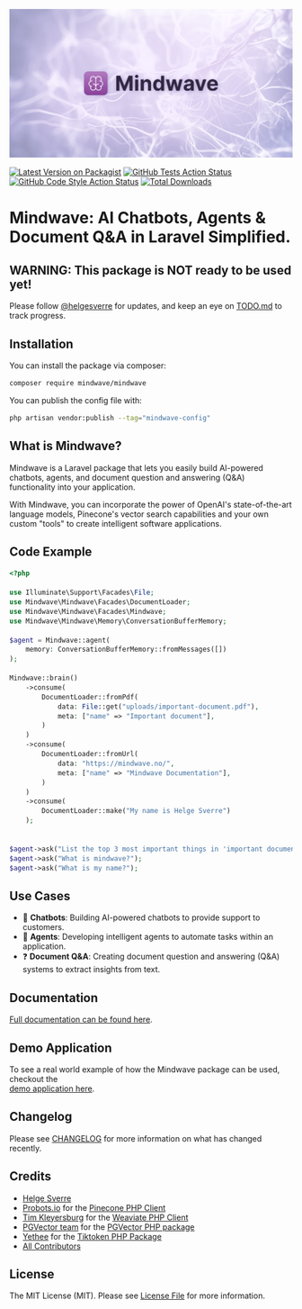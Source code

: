 ![Mindwave](.github/header.png)

[![Latest Version on Packagist](https://img.shields.io/packagist/v/mindwave/mindwave.svg?style=flat-square)](https://packagist.org/packages/mindwave/mindwave)
[![GitHub Tests Action Status](https://img.shields.io/github/actions/workflow/status/mindwave/mindwave/run-tests.yml?branch=main&label=tests&style=flat-square)](https://github.com/mindwave/mindwave/actions?query=workflow%3Arun-tests+branch%3Amain)
[![GitHub Code Style Action Status](https://img.shields.io/github/actions/workflow/status/mindwave/mindwave/fix-php-code-style-issues.yml?branch=main&label=code%20style&style=flat-square)](https://github.com/mindwave/mindwave/actions?query=workflow%3A"Fix+PHP+code+style+issues"+branch%3Amain)
[![Total Downloads](https://img.shields.io/packagist/dt/mindwave/mindwave.svg?style=flat-square)](https://packagist.org/packages/mindwave/mindwave)

# Mindwave: AI Chatbots, Agents & Document Q&A in Laravel Simplified.

## WARNING: This package is NOT ready to be used yet!

Please follow [@helgesverre](https://twitter.com/helgesverre) for updates, and keep an eye on [TODO.md](/TODO.md) to
track progress.

## Installation

You can install the package via composer:

```bash
composer require mindwave/mindwave
```

You can publish the config file with:

```bash
php artisan vendor:publish --tag="mindwave-config"
```

## What is Mindwave?

Mindwave is a Laravel package that lets you easily build AI-powered chatbots, agents, and document question and
answering (Q&A) functionality into your application.

With Mindwave, you can incorporate the power of OpenAI's state-of-the-art language models, Pinecone's vector search
capabilities and your own custom "tools" to create intelligent software applications.

## Code Example

```php
<?php

use Illuminate\Support\Facades\File;
use Mindwave\Mindwave\Facades\DocumentLoader;
use Mindwave\Mindwave\Facades\Mindwave;
use Mindwave\Mindwave\Memory\ConversationBufferMemory;

$agent = Mindwave::agent(
    memory: ConversationBufferMemory::fromMessages([])
);

Mindwave::brain()
    ->consume(
        DocumentLoader::fromPdf(
            data: File::get("uploads/important-document.pdf"),
            meta: ["name" => "Important document"],
        )
    )
    ->consume(
        DocumentLoader::fromUrl(
            data: "https://mindwave.no/",
            meta: ["name" => "Mindwave Documentation"],
        )
    )
    ->consume(
        DocumentLoader::make("My name is Helge Sverre")
    );


$agent->ask("List the top 3 most important things in 'important document'");
$agent->ask("What is mindwave?");
$agent->ask("What is my name?");

```

## Use Cases

- 💬 **Chatbots**: Building AI-powered chatbots to provide support to customers.
- 🤖 **Agents**: Developing intelligent agents to automate tasks within an application.
- ❓ **Document Q&A**: Creating document question and answering (Q&A) systems to extract insights from text.

## Documentation

[Full documentation can be found here](https://mindwave.no).

## Demo Application

To see a real world example of how the Mindwave package can be used, checkout the  
[demo application here](https://gityhub.com/helgesverre/mindwave-demo).

## Changelog

Please see [CHANGELOG](CHANGELOG.md) for more information on what has changed recently.

## Credits

- [Helge Sverre](https://twitter.com/helgesverre)
- [Probots.io](https://github.com/probots-io) for the [Pinecone PHP Client](https://github.com/probots-io/pinecone-php)
- [Tim Kleyersburg](https://github.com/timkley) for the [Weaviate PHP Client](https://github.com/timkley/weaviate-php)
- [PGVector team](https://github.com/pgvector/pgvector-php/graphs/contributors) for
  the [PGVector PHP package](https://github.com/pgvector/pgvector-php)
- [Yethee](https://github.com/yethee) for the [Tiktoken PHP Package](https://github.com/yethee/tiktoken-php)
- [All Contributors](../../contributors)

## License

The MIT License (MIT). Please see [License File](LICENSE.md) for more information.
